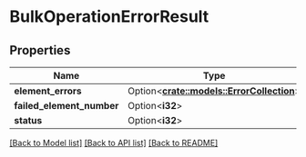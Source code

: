 # BulkOperationErrorResult

## Properties

Name | Type | Description | Notes
------------ | ------------- | ------------- | -------------
**element_errors** | Option<[**crate::models::ErrorCollection**](ErrorCollection.md)> |  | [optional]
**failed_element_number** | Option<**i32**> |  | [optional]
**status** | Option<**i32**> |  | [optional]

[[Back to Model list]](../README.md#documentation-for-models) [[Back to API list]](../README.md#documentation-for-api-endpoints) [[Back to README]](../README.md)


